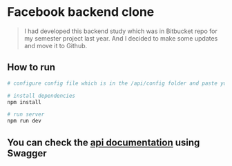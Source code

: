 # Facebook backend clone

> I had developed this backend study which was in Bitbucket repo for my semester project last year. And I decided to make some updates and move it to Github.

## How to run

```bash
# configure config file which is in the /api/config folder and paste your MongoDB url, your SECRET KEY to sign JWTs, SMTP configs to send mails.

# install dependencies
npm install

# run server
npm run dev
```

## You can check the [api documentation](https://app.swaggerhub.com/apis-docs/atesanilerdem/facebook-backend_clone/1.0.0) using Swagger
